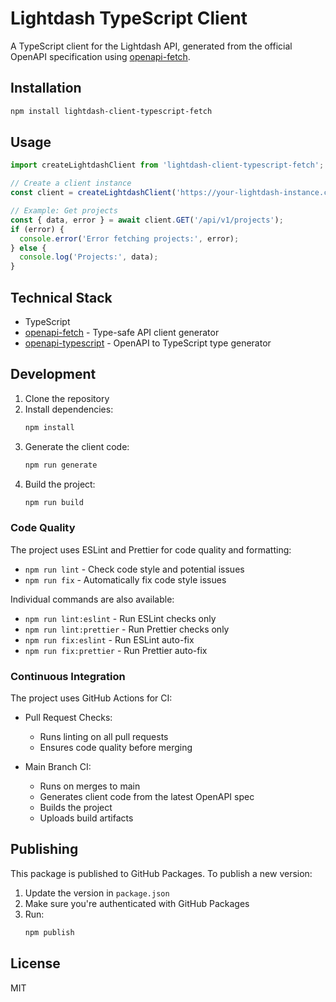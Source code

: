 # Lightdash TypeScript Client

A TypeScript client for the Lightdash API, generated from the official OpenAPI specification using [openapi-fetch](https://github.com/openapi-ts/openapi-typescript).

## Installation

```bash
npm install lightdash-client-typescript-fetch
```

## Usage

```typescript
import createLightdashClient from 'lightdash-client-typescript-fetch';

// Create a client instance
const client = createLightdashClient('https://your-lightdash-instance.com');

// Example: Get projects
const { data, error } = await client.GET('/api/v1/projects');
if (error) {
  console.error('Error fetching projects:', error);
} else {
  console.log('Projects:', data);
}
```

## Technical Stack

- TypeScript
- [openapi-fetch](https://github.com/openapi-ts/openapi-typescript) - Type-safe API client generator
- [openapi-typescript](https://github.com/openapi-ts/openapi-typescript) - OpenAPI to TypeScript type generator

## Development

1. Clone the repository
2. Install dependencies:
   ```bash
   npm install
   ```
3. Generate the client code:
   ```bash
   npm run generate
   ```
4. Build the project:
   ```bash
   npm run build
   ```

### Code Quality

The project uses ESLint and Prettier for code quality and formatting:

- `npm run lint` - Check code style and potential issues
- `npm run fix` - Automatically fix code style issues

Individual commands are also available:
- `npm run lint:eslint` - Run ESLint checks only
- `npm run lint:prettier` - Run Prettier checks only
- `npm run fix:eslint` - Run ESLint auto-fix
- `npm run fix:prettier` - Run Prettier auto-fix

### Continuous Integration

The project uses GitHub Actions for CI:

- Pull Request Checks:
  - Runs linting on all pull requests
  - Ensures code quality before merging

- Main Branch CI:
  - Runs on merges to main
  - Generates client code from the latest OpenAPI spec
  - Builds the project
  - Uploads build artifacts

## Publishing

This package is published to GitHub Packages. To publish a new version:

1. Update the version in `package.json`
2. Make sure you're authenticated with GitHub Packages
3. Run:
   ```bash
   npm publish
   ```

## License

MIT 